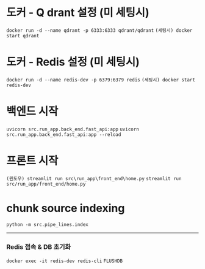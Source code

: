# 도커 - Q drant 설정 (미 세팅시)
```docker run -d --name qdrant -p 6333:6333 qdrant/qdrant```
```(세팅시) docker start qdrant```


# 도커 - Redis 설정 (미 세팅시)
```docker run -d --name redis-dev -p 6379:6379 redis```
```(세팅시) docker start redis-dev ```

# 백엔드 시작 
```uvicorn src.run_app.back_end.fast_api:app```
```uvicorn src.run_app.back_end.fast_api:app --reload```

# 프론트 시작 
```(윈도우) streamlit run src\run_app\front_end\home.py```
```streamlit run src/run_app/front_end/home.py```

# chunk source indexing
``` python -m src.pipe_lines.index ```

----------------
### Redis 접속 & DB 초기화

```docker exec -it redis-dev redis-cli```
```FLUSHDB```
